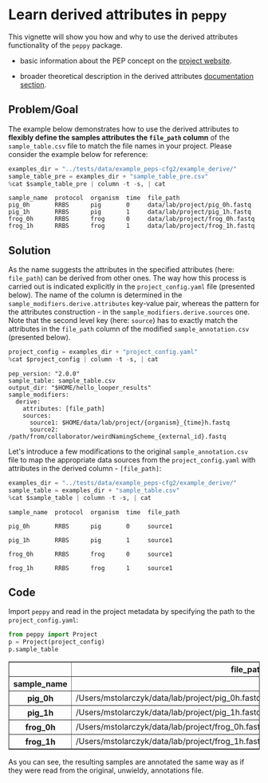 # Learn derived attributes in `peppy`

This vignette will show you how and why to use the derived attributes functionality of the `peppy` package. 

 - basic information about the PEP concept on the [project website](https://pepkit.github.io/).
 
 - broader theoretical description in the derived attributes [documentation section](http://pep.databio.org/en/2.0.0/specification/#sample_modifiersderive).

## Problem/Goal
The example below demonstrates how to use the derived attributes to **flexibly define the samples attributes the `file_path` column** of the `sample_table.csv` file to match the file names in  your project. Please consider the example below for reference:


```python
examples_dir = "../tests/data/example_peps-cfg2/example_derive/"
sample_table_pre = examples_dir + "sample_table_pre.csv"
%cat $sample_table_pre | column -t -s, | cat
```

    sample_name  protocol  organism  time  file_path
    pig_0h       RRBS      pig       0     data/lab/project/pig_0h.fastq
    pig_1h       RRBS      pig       1     data/lab/project/pig_1h.fastq
    frog_0h      RRBS      frog      0     data/lab/project/frog_0h.fastq
    frog_1h      RRBS      frog      1     data/lab/project/frog_1h.fastq


## Solution
As the name suggests the attributes in the specified attributes (here: `file_path`) can be derived from other ones. The way how this process is carried out is indicated explicitly in the `project_config.yaml` file (presented below). The name of the column is determined in the `sample_modifiers.derive.attributes` key-value pair, whereas the pattern for the attributes construction - in the `sample_modifiers.derive.sources` one. Note that the second level key (here: `source`) has to exactly match the attributes in the `file_path` column of the modified `sample_annotation.csv` (presented below).


```python
project_config = examples_dir + "project_config.yaml"
%cat $project_config | column -t -s, | cat
```

    pep_version: "2.0.0"
    sample_table: sample_table.csv
    output_dir: "$HOME/hello_looper_results"
    sample_modifiers:
      derive:
        attributes: [file_path]
        sources:
          source1: $HOME/data/lab/project/{organism}_{time}h.fastq
          source2: /path/from/collaborator/weirdNamingScheme_{external_id}.fastq


Let's introduce a few modifications to the original `sample_annotation.csv` file to map the appropriate data sources from the `project_config.yaml` with attributes in the derived column - `[file_path]`:


```python
examples_dir = "../tests/data/example_peps-cfg2/example_derive/"
sample_table = examples_dir + "sample_table.csv"
%cat $sample_table | column -t -s, | cat
```

    sample_name  protocol  organism  time  file_path
    pig_0h       RRBS      pig       0     source1
    pig_1h       RRBS      pig       1     source1
    frog_0h      RRBS      frog      0     source1
    frog_1h      RRBS      frog      1     source1


## Code
Import `peppy` and read in the project metadata by specifying the path to the `project_config.yaml`:


```python
from peppy import Project
p = Project(project_config)
p.sample_table
```




<div>
<style scoped>
    .dataframe tbody tr th:only-of-type {
        vertical-align: middle;
    }

    .dataframe tbody tr th {
        vertical-align: top;
    }

    .dataframe thead th {
        text-align: right;
    }
</style>
<table border="1" class="dataframe">
  <thead>
    <tr style="text-align: right;">
      <th></th>
      <th>file_path</th>
      <th>organism</th>
      <th>protocol</th>
      <th>sample_name</th>
      <th>time</th>
    </tr>
    <tr>
      <th>sample_name</th>
      <th></th>
      <th></th>
      <th></th>
      <th></th>
      <th></th>
    </tr>
  </thead>
  <tbody>
    <tr>
      <th>pig_0h</th>
      <td>/Users/mstolarczyk/data/lab/project/pig_0h.fastq</td>
      <td>pig</td>
      <td>RRBS</td>
      <td>pig_0h</td>
      <td>0</td>
    </tr>
    <tr>
      <th>pig_1h</th>
      <td>/Users/mstolarczyk/data/lab/project/pig_1h.fastq</td>
      <td>pig</td>
      <td>RRBS</td>
      <td>pig_1h</td>
      <td>1</td>
    </tr>
    <tr>
      <th>frog_0h</th>
      <td>/Users/mstolarczyk/data/lab/project/frog_0h.fastq</td>
      <td>frog</td>
      <td>RRBS</td>
      <td>frog_0h</td>
      <td>0</td>
    </tr>
    <tr>
      <th>frog_1h</th>
      <td>/Users/mstolarczyk/data/lab/project/frog_1h.fastq</td>
      <td>frog</td>
      <td>RRBS</td>
      <td>frog_1h</td>
      <td>1</td>
    </tr>
  </tbody>
</table>
</div>



As you can see, the resulting samples are annotated the same way as if they were read from the original, unwieldy, annotations file.
